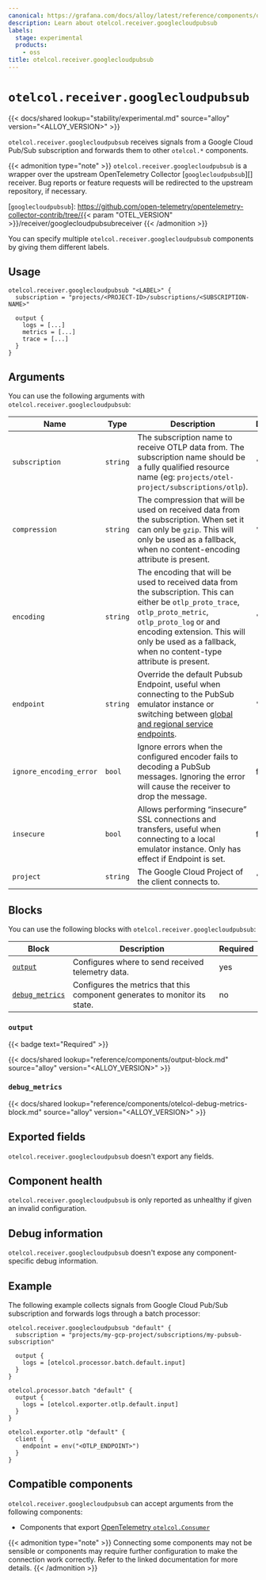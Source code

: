 ```yaml
---
canonical: https://grafana.com/docs/alloy/latest/reference/components/otelcol/otelcol.receiver.googlecloudpubsub/
description: Learn about otelcol.receiver.googlecloudpubsub
labels:
  stage: experimental
  products:
    - oss
title: otelcol.receiver.googlecloudpubsub
---
```


# `otelcol.receiver.googlecloudpubsub`

{{< docs/shared lookup="stability/experimental.md" source="alloy" version="<ALLOY_VERSION>" >}}

`otelcol.receiver.googlecloudpubsub` receives signals from a Google Cloud Pub/Sub subscription and forwards them to other `otelcol.*` components.

{{< admonition type="note" >}}
`otelcol.receiver.googlecloudpubsub` is a wrapper over the upstream OpenTelemetry Collector [`googlecloudpubsub`][] receiver.
Bug reports or feature requests will be redirected to the upstream repository, if necessary.

[`googlecloudpubsub`]: https://github.com/open-telemetry/opentelemetry-collector-contrib/tree/{{< param "OTEL_VERSION" >}}/receiver/googlecloudpubsubreceiver
{{< /admonition >}}

You can specify multiple `otelcol.receiver.googlecloudpubsub` components by giving them different labels.

## Usage

```alloy
otelcol.receiver.googlecloudpubsub "<LABEL>" {
  subscription = "projects/<PROJECT-ID>/subscriptions/<SUBSCRIPTION-NAME>"

  output {
    logs = [...]
    metrics = [...]
    trace = [...]
  }
}
```

## Arguments

You can use the following arguments with `otelcol.receiver.googlecloudpubsub`:

| Name                    | Type     | Description                                                                                                                                                                                                                                                     | Default | Required |
|-------------------------|----------|-----------------------------------------------------------------------------------------------------------------------------------------------------------------------------------------------------------------------------------------------------------------|---------|----------|
| `subscription`          | `string` | The subscription name to receive OTLP data from. The subscription name should be a fully qualified resource name (eg: `projects/otel-project/subscriptions/otlp`).                                                                                              | `""`    | yes      |
| `compression`           | `string` | The compression that will be used on received data from the subscription. When set it can only be `gzip`. This will only be used as a fallback, when no content-encoding attribute is present.                                                                  | `""`    | no       |
| `encoding`              | `string` | The encoding that will be used to received data from the subscription. This can either be `otlp_proto_trace`, `otlp_proto_metric`, `otlp_proto_log` or and encoding extension. This will only be used as a fallback, when no content-type attribute is present. | `""`    | no       |
| `endpoint`              | `string` | Override the default Pubsub Endpoint, useful when connecting to the PubSub emulator instance or switching between [global and regional service endpoints][].                                                                                                    | `""`    | no       |
| `ignore_encoding_error` | `bool`   | Ignore errors when the configured encoder fails to decoding a PubSub messages. Ignoring the error will cause the receiver to drop the message.                                                                                                                  | false   | no       |
| `insecure`              | `bool`   | Allows performing “insecure” SSL connections and transfers, useful when connecting to a local emulator instance. Only has effect if Endpoint is set.                                                                                                            | false   | no       |
| `project`               | `string` | The Google Cloud Project of the client connects to.                                                                                                                                                                                                             | `""`    | no       |

[global and regional service endpoints]: https://cloud.google.com/pubsub/docs/reference/service_apis_overview#service_endpoints

## Blocks

You can use the following blocks with `otelcol.receiver.googlecloudpubsub`:

| Block                            | Description                                                                | Required |
|----------------------------------|----------------------------------------------------------------------------|----------|
| [`output`][output]               | Configures where to send received telemetry data.                          | yes      |
| [`debug_metrics`][debug_metrics] | Configures the metrics that this component generates to monitor its state. | no       |

[debug_metrics]: #debug_metrics
[output]: #output

### `output`

{{< badge text="Required" >}}

{{< docs/shared lookup="reference/components/output-block.md" source="alloy" version="<ALLOY_VERSION>" >}}

### `debug_metrics`

{{< docs/shared lookup="reference/components/otelcol-debug-metrics-block.md" source="alloy" version="<ALLOY_VERSION>" >}}

## Exported fields

`otelcol.receiver.googlecloudpubsub` doesn't export any fields.

## Component health

`otelcol.receiver.googlecloudpubsub` is only reported as unhealthy if given an invalid configuration.

## Debug information

`otelcol.receiver.googlecloudpubsub` doesn't expose any component-specific debug information.

## Example

The following example collects signals from Google Cloud Pub/Sub subscription and forwards logs through a batch processor:

```alloy
otelcol.receiver.googlecloudpubsub "default" {
  subscription = "projects/my-gcp-project/subscriptions/my-pubsub-subscription"

  output {
    logs = [otelcol.processor.batch.default.input]
  }
}

otelcol.processor.batch "default" {
  output {
    logs = [otelcol.exporter.otlp.default.input]
  }
}

otelcol.exporter.otlp "default" {
  client {
    endpoint = env("<OTLP_ENDPOINT>")
  }
}
```

<!-- START GENERATED COMPATIBLE COMPONENTS -->

## Compatible components

`otelcol.receiver.googlecloudpubsub` can accept arguments from the following components:

- Components that export [OpenTelemetry `otelcol.Consumer`](../../../compatibility/#opentelemetry-otelcolconsumer-exporters)


{{< admonition type="note" >}}
Connecting some components may not be sensible or components may require further configuration to make the connection work correctly.
Refer to the linked documentation for more details.
{{< /admonition >}}

<!-- END GENERATED COMPATIBLE COMPONENTS -->
